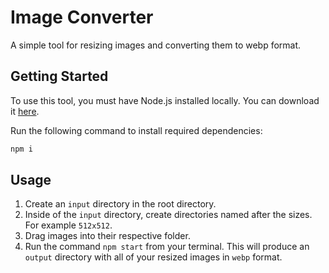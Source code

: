 # Image Converter

A simple tool for resizing images and converting them to webp format.

## Getting Started

To use this tool, you must have Node.js installed locally. You can download it [here](https://nodejs.org/en/download).

Run the following command to install required dependencies:

```bash
npm i
```

## Usage

1. Create an `input` directory in the root directory.
2. Inside of the `input` directory, create directories named after the sizes. For example `512x512`.
3. Drag images into their respective folder.
4. Run the command `npm start` from your terminal. This will produce an `output` directory with all of your resized images in `webp` format.
